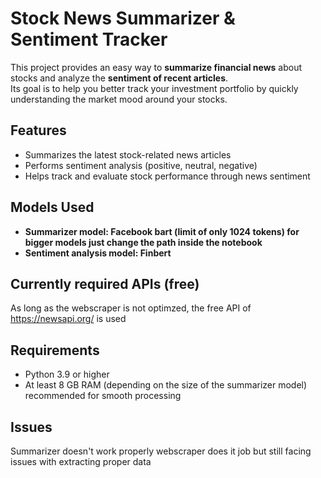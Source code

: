 # Stock News Summarizer & Sentiment Tracker

This project provides an easy way to **summarize financial news** about stocks and analyze the **sentiment of recent articles**.  
Its goal is to help you better track your investment portfolio by quickly understanding the market mood around your stocks.

## Features
- Summarizes the latest stock-related news articles  
- Performs sentiment analysis (positive, neutral, negative)  
- Helps track and evaluate stock performance through news sentiment  

## Models Used
- **Summarizer model: Facebook bart (limit of only 1024 tokens) for bigger models just change the path inside the notebook**  
- **Sentiment analysis model: Finbert**  

## Currently required APIs (free)
As long as the webscraper is not optimzed, the free API of https://newsapi.org/ is used

## Requirements
- Python 3.9 or higher  
- At least 8 GB RAM (depending on the size of the summarizer model) recommended for smooth processing  

## Issues
Summarizer doesn't work properly
webscraper does it job but still facing issues with extracting proper data



